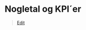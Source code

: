# Nogletal og KPI´er

> [Edit](https://github.com/FMDatahub/Portal/blob/main/docs/Moduler/Rapportering/NogletalOgKPIer.md)
